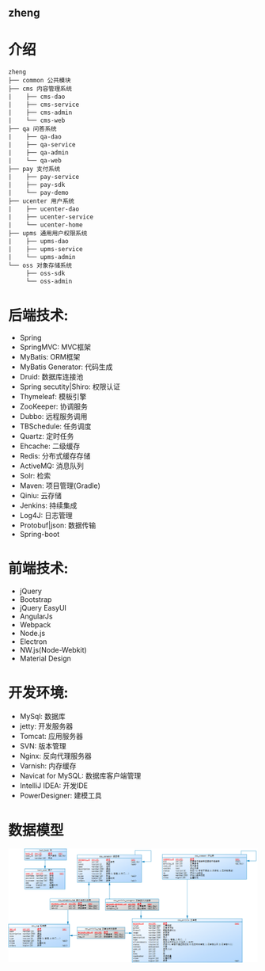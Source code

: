## zheng

# 介绍
```
zheng
├── common 公共模块
├── cms 内容管理系统
|    ├── cms-dao
|    ├── cms-service
|    ├── cms-admin
|    └── cms-web
├── qa 问答系统
|    ├── qa-dao
|    ├── qa-service
|    ├── qa-admin
|    └── qa-web
├── pay 支付系统
|    ├── pay-service
|    ├── pay-sdk
|    └── pay-demo
├── ucenter 用户系统
|    ├── ucenter-dao
|    ├── ucenter-service
|    └── ucenter-home
├── upms 通用用户权限系统
|    ├── upms-dao
|    ├── upms-service
|    └── upms-admin
└── oss 对象存储系统
     ├── oss-sdk
     └── oss-admin
```

# 后端技术:
* Spring
* SpringMVC: MVC框架
* MyBatis: ORM框架
* MyBatis Generator: 代码生成
* Druid: 数据库连接池
* Spring secutity|Shiro: 权限认证
* Thymeleaf: 模板引擎
* ZooKeeper: 协调服务
* Dubbo: 远程服务调用
* TBSchedule: 任务调度
* Quartz: 定时任务
* Ehcache: 二级缓存
* Redis: 分布式缓存存储
* ActiveMQ: 消息队列
* Solr: 检索
* Maven: 项目管理(Gradle)
* Qiniu: 云存储
* Jenkins: 持续集成
* Log4J: 日志管理
* Protobuf|json: 数据传输 
* Spring-boot


# 前端技术:
* jQuery
* Bootstrap
* jQuery EasyUI
* AngularJs
* Webpack
* Node.js
* Electron
* NW.js(Node-Webkit)
* Material Design


# 开发环境:
* MySql: 数据库
* jetty: 开发服务器
* Tomcat: 应用服务器
* SVN: 版本管理
* Nginx: 反向代理服务器
* Varnish: 内存缓存
* Navicat for MySQL: 数据库客户端管理
* IntelliJ IDEA: 开发IDE
* PowerDesigner: 建模工具


# 数据模型
![数据库模型](cms.png)
